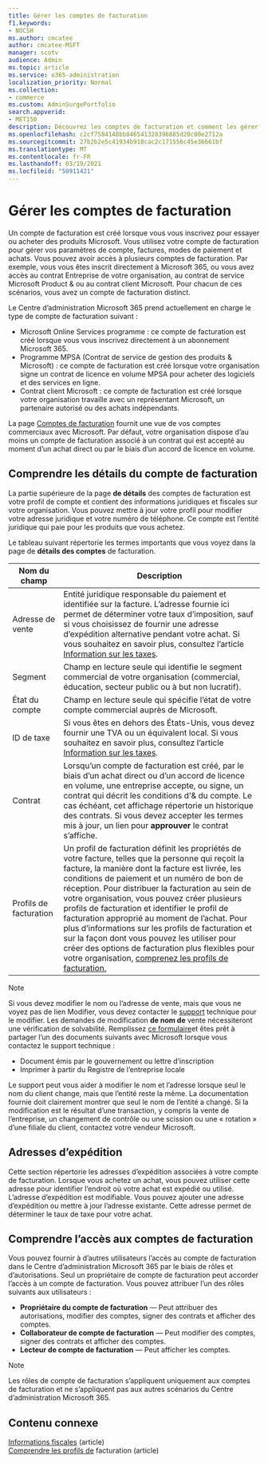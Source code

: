 ```yaml
---
title: Gérer les comptes de facturation
f1.keywords:
- NOCSH
ms.author: cmcatee
author: cmcatee-MSFT
manager: scotv
audience: Admin
ms.topic: article
ms.service: o365-administration
localization_priority: Normal
ms.collection:
- commerce
ms.custom: AdminSurgePortfolio
search.appverid:
- MET150
description: Découvrez les comptes de facturation et comment les gérer.
ms.openlocfilehash: c2cf7584148bb846541328396885d20c00e2712a
ms.sourcegitcommit: 27b2b2e5c41934b918cac2c171556c45e36661bf
ms.translationtype: MT
ms.contentlocale: fr-FR
ms.lasthandoff: 03/19/2021
ms.locfileid: "50911421"
---
```

# <a name="manage-billing-accounts"></a>Gérer les comptes de facturation

Un compte de facturation est créé lorsque vous vous inscrivez pour essayer ou acheter des produits Microsoft. Vous utilisez votre compte de facturation pour gérer vos paramètres de compte, factures, modes de paiement et achats. Vous pouvez avoir accès à plusieurs comptes de facturation. Par exemple, vous vous êtes inscrit directement à Microsoft 365, ou vous avez accès au contrat Entreprise de votre organisation, au contrat de service Microsoft Product & ou au contrat client Microsoft. Pour chacun de ces scénarios, vous avez un compte de facturation distinct.

Le Centre d’administration Microsoft 365 prend actuellement en charge le type de compte de facturation suivant :

- Microsoft Online Services programme : ce compte de facturation est créé lorsque vous vous inscrivez directement à un abonnement Microsoft 365.
- Programme MPSA (Contrat de service de gestion des produits & Microsoft) : ce compte de facturation est créé lorsque votre organisation signe un contrat de licence en volume MPSA pour acheter des logiciels et des services en ligne.
- Contrat client Microsoft : ce compte de facturation est créé lorsque votre organisation travaille avec un représentant Microsoft, un partenaire autorisé ou des achats indépendants.

La page <a href="https://go.microsoft.com/fwlink/p/?linkid=2084771" target="_blank">Comptes de facturation</a> fournit une vue de vos comptes commerciaux avec Microsoft. Par défaut, votre organisation dispose d’au moins un compte de facturation associé à un contrat qui est accepté au moment d’un achat direct ou par le biais d’un accord de licence en volume.

## <a name="understand-billing-account-details"></a>Comprendre les détails du compte de facturation

La partie supérieure de la page **de détails** des comptes de facturation est votre profil de compte et contient des informations juridiques et fiscales sur votre organisation. Vous pouvez mettre à jour votre profil pour modifier votre adresse juridique et votre numéro de téléphone. Ce compte est l’entité juridique qui paie pour les produits que vous achetez.

Le tableau suivant répertorie les termes importants que vous voyez dans la page de **détails des comptes** de facturation.

| Nom du champ | Description |
|------------------|------------------------------------------------------------------------------------------------------------------------------------------------------------------------------------------------------------------------------------------------------------------------------|
| Adresse de vente | Entité juridique responsable du paiement et identifiée sur la facture. L’adresse fournie ici permet de déterminer votre taux d’imposition, sauf si vous choisissez de fournir une adresse d’expédition alternative pendant votre achat. Si vous souhaitez en savoir plus, consultez l’article [Information sur les taxes](billing-and-payments/tax-information.md). |
| Segment | Champ en lecture seule qui identifie le segment commercial de votre organisation (commercial, éducation, secteur public ou à but non lucratif). |
| État du compte | Champ en lecture seule qui spécifie l’état de votre compte commercial auprès de Microsoft. |
| ID de taxe | Si vous êtes en dehors des États-Unis, vous devez fournir une TVA ou un équivalent local. Si vous souhaitez en savoir plus, consultez l’article [Information sur les taxes](billing-and-payments/tax-information.md). |
| Contrat | Lorsqu’un compte de facturation est créé, par le biais d’un achat direct ou d’un accord de licence en volume, une entreprise accepte, ou signe, un contrat qui décrit les conditions d'& du compte. Le cas échéant, cet affichage répertorie un historique des contrats. Si vous devez accepter les termes mis à jour, un lien pour **approuver** le contrat s’affiche. |
| Profils de facturation | Un profil de facturation définit les propriétés de votre facture, telles que la personne qui reçoit la facture, la manière dont la facture est livrée, les conditions de paiement et un numéro de bon de réception. Pour distribuer la facturation au sein de votre organisation, vous pouvez créer plusieurs profils de facturation et identifier le profil de facturation approprié au moment de l’achat. Pour plus d’informations sur les profils de facturation et sur la façon dont vous pouvez les utiliser pour créer des options de facturation plus flexibles pour votre organisation, [comprenez les profils de facturation.](billing-and-payments/manage-billing-profiles.md) |

> [!NOTE]
> Si vous devez  modifier le nom ou l’adresse de  vente, mais que vous ne voyez pas de lien Modifier, vous devez contacter le [support](../admin/contact-support-for-business-products.md) technique pour le modifier. Les demandes de modification **de nom de** vente nécessiteront une vérification de solvabilité. Remplissez [ce formulaire](https://www.microsoft.com/download/details.aspx?id=102732)et êtes prêt à partager l’un des documents suivants avec Microsoft lorsque vous contactez le support technique :
>
> - Document émis par le gouvernement ou lettre d’inscription
> - Imprimer à partir du Registre de l’entreprise locale
>
> Le support peut vous aider à modifier le nom et l’adresse lorsque seul le nom du client change, mais que l’entité reste la même. La documentation fournie doit clairement montrer que seul le nom de l’entité a changé. Si la modification est le résultat d’une transaction, y compris la vente de l’entreprise, un changement de contrôle ou une scission ou une « rotation » d’une filiale du client, contactez votre vendeur Microsoft.

## <a name="shipping-addresses"></a>Adresses d’expédition

Cette section répertorie les adresses d’expédition associées à votre compte de facturation. Lorsque vous achetez un achat, vous pouvez utiliser cette adresse pour identifier l’endroit où votre achat est expédié ou utilisé. L’adresse d’expédition est modifiable. Vous pouvez ajouter une adresse d’expédition ou mettre à jour l’adresse existante. Cette adresse permet de déterminer le taux de taxe pour votre achat.

## <a name="understand-access-to-billing-accounts"></a>Comprendre l’accès aux comptes de facturation

Vous pouvez fournir à d’autres utilisateurs l’accès au compte de facturation dans le Centre d’administration Microsoft 365 par le biais de rôles et d’autorisations. Seul un propriétaire de compte de facturation peut accorder l’accès à un compte de facturation. Vous pouvez attribuer l’un des rôles suivants aux utilisateurs :

- **Propriétaire du compte de facturation** &mdash; Peut attribuer des autorisations, modifier des comptes, signer des contrats et afficher des comptes.
- **Collaborateur de compte de facturation** &mdash; Peut modifier des comptes, signer des contrats et afficher des comptes.
- **Lecteur de compte de facturation** &mdash; Peut afficher les comptes.

> [!Note]
> Les rôles de compte de facturation s’appliquent uniquement aux comptes de facturation et ne s’appliquent pas aux autres scénarios du Centre d’administration Microsoft 365.

## <a name="related-content"></a>Contenu connexe

[Informations fiscales](billing-and-payments/tax-information.md) (article) \
[Comprendre les profils de](billing-and-payments/manage-billing-profiles.md) facturation (article)